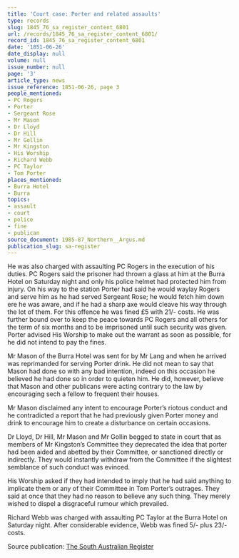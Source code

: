 ```yaml
---
title: 'Court case: Porter and related assaults'
type: records
slug: 1845_76_sa_register_content_6801
url: /records/1845_76_sa_register_content_6801/
record_id: 1845_76_sa_register_content_6801
date: '1851-06-26'
date_display: null
volume: null
issue_number: null
page: '3'
article_type: news
issue_reference: 1851-06-26, page 3
people_mentioned:
- PC Rogers
- Porter
- Sergeant Rose
- Mr Mason
- Dr Lloyd
- Dr Hill
- Mr Gollin
- Mr Kingston
- His Worship
- Richard Webb
- PC Taylor
- Tom Porter
places_mentioned:
- Burra Hotel
- Burra
topics:
- assault
- court
- police
- fine
- publican
source_document: 1985-87_Northern__Argus.md
publication_slug: sa-register
---
```


He was also charged with assaulting PC Rogers in the execution of his duties.  PC Rogers said the prisoner had thrown a glass at him at the Burra Hotel on Saturday night and only his police helmet had protected him from injury.  On his way to the station Porter had said he would waylay Rogers and serve him as he had served Sergeant Rose; he would fetch him down ere he was aware, and if he had a sharp axe would cleave his way through the lot of them.  For this offence he was fined £5 with 21/- costs.  He was further bound over to keep the peace towards PC Rogers and all others for the term of six months and to be imprisoned until such security was given.  Porter advised His Worship to make out the warrant as soon as possible, for he did not intend to pay the fines.

Mr Mason of the Burra Hotel was sent for by Mr Lang and when he arrived was reprimanded for serving Porter drink.  He did not mean to say that Mason had done so with any bad intention, indeed on this occasion he believed he had done so in order to quieten him.  He did, however, believe that Mason and other publicans were acting contrary to the law by encouraging sech a fellow to frequent their houses.

Mr Mason disclaimed any intent to encourage Porter’s riotous conduct and he contradicted a report that he had previously given Porter money and drink to encourage him to create a disturbance on certain occasions.

Dr Lloyd, Dr Hill, Mr Mason and Mr Gollin begged to state in court that as members of Mr Kingston’s Committee they deprecated the idea that porter had been aided and abetted by their Committee, or sanctioned directly or indirectly.  They would instantly withdraw from the Committee if the slightest semblance of such conduct was evinced.

His Worship asked if they had intended to imply that he had said anything to implicate them or any of their Committee in Tom Porter’s outrages.  They said at once that they had no reason to believe any such thing.  They merely wished to dispel a disgraceful rumour which prevailed.

Richard Webb was charged with assaulting PC Taylor at the Burra Hotel on Saturday night.  After considerable evidence, Webb was fined 5/- plus 23/- costs.

Source publication: [The South Australian Register](/publications/sa-register/)
